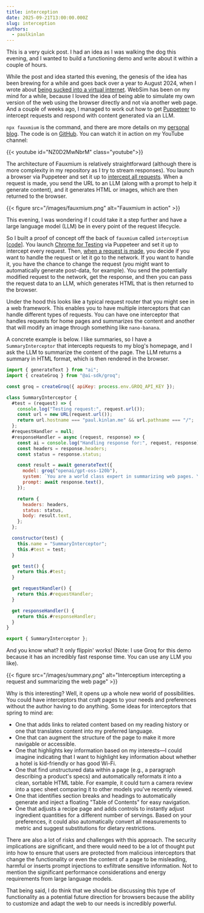```yaml
---
title: interception
date: 2025-09-21T13:00:00.000Z
slug: interception
authors:
  - paulkinlan
---
```


This is a very quick post. I had an idea as I was walking the dog this evening, and I wanted to build a functioning demo and write about it within a couple of hours.

While the post and idea started this evening, the genesis of the idea has been brewing for a while and goes back over a year to August 2024, when I wrote about [being sucked into a virtual internet](https://paul.kinlan.me/fictitious-web/). WebSim has been on my mind for a while, because I loved the idea of being able to simulate my own version of the web using the browser directly and not via another web page. And a couple of weeks ago, I managed to work out how to get [Puppeteer](https://pptr.dev/) to intercept requests and respond with content generated via an LLM.

`npx fauxmium` is the command, and there are more details on my [personal blog](https://paul.kinlan.me/projects/fauxmium/). The code is on [GitHub](https://github.com/paulkinlan/fauxmium). You can watch it in action on my YouTube channel:

{{< youtube id="NZ0D2MwNbrM" class="youtube">}}

The architecture of Fauxmium is relatively straightforward (although there is more complexity in my repository as I try to stream responses). You launch a browser via Puppeteer and set it up to [intercept all requests](https://pptr.dev/guides/network-interception). When a request is made, you send the URL to an LLM (along with a prompt to help it generate content), and it generates HTML or images, which are then returned to the browser.

{{< figure src="/images/fauxmium.png" alt="Fauxmium in action" >}}

This evening, I was wondering if I could take it a step further and have a large language model (LLM) be in every point of the request lifecycle.

So I built a proof of concept off the back of `fauxmium` called `interceptium` [[code](https://github.com/paulkinlan/interceptium)]. You launch [Chrome for Testing](https://developer.chrome.com/blog/chrome-for-testing) via Puppeteer and set it up to intercept every request. Then, [when a request is made](https://github.com/PaulKinlan/interceptium/blob/e0389616f2b087033054b4f60e47de2d2cb739af/browser.js#L67), you decide if you want to handle the request or let it go to the network. If you want to handle it, you have the chance to change the request (you might want to automatically generate post-data, for example). You send the potentially modified request to the network, get the response, and then you can pass the request data to an LLM, which generates HTML that is then returned to the browser.

Under the hood this looks like a typical request router that you might see in a web framework. This enables you to have multiple interceptors that can handle different types of requests. You can have one interceptor that handles requests for home pages and summarizes the content and another that will modify an image through something like `nano-banana`.

A concrete example is below. I like summaries, so I have a `SummaryInterceptor` that intercepts requests to my blog's homepage, and I ask the LLM to summarize the content of the page. The LLM returns a summary in HTML format, which is then rendered in the browser.

```JavaScript
import { generateText } from "ai";
import { createGroq } from "@ai-sdk/groq";

const groq = createGroq({ apiKey: process.env.GROQ_API_KEY });

class SummaryInterceptor {
  #test = (request) => {
    console.log("Testing request:", request.url());
    const url = new URL(request.url());
    return url.hostname === "paul.kinlan.me" && url.pathname === "/";
  };
  #requestHandler = null;
  #responseHandler = async (request, response) => {
    const ai = console.log("Handling response for:", request, response);
    const headers = response.headers;
    const status = response.status;

    const result = await generateText({
      model: groq("openai/gpt-oss-120b"),
      system: `You are a world class expert in summarizing web pages. You take the content of a web page and distill it down to the most important points. You return the summary in markdown format. You return HTML only.`,
      prompt: await response.text(),
    });

    return {
      headers: headers,
      status: status,
      body: result.text,
    };
  };

  constructor(test) {
    this.name = "SummaryInterceptor";
    this.#test = test;
  }

  get test() {
    return this.#test;
  }

  get requestHandler() {
    return this.#requestHandler;
  }

  get responseHandler() {
    return this.#responseHandler;
  }
}

export { SummaryInterceptor };
```

And you know what? It only flippin' works! (Note: I use Groq for this demo because it has an incredibly fast response time. You can use any LLM you like).

{{< figure src="/images/summary.png" alt="Interceptium intercepting a request and summarizing the web page" >}}

Why is this interesting? Well, it opens up a whole new world of possibilities. You could have interceptors that craft pages to your needs and preferences without the author having to do anything. Some ideas for interceptors that spring to mind are:

- One that adds links to related content based on my reading history or one that translates content into my preferred language.
- One that can augment the structure of the page to make it more navigable or accessible.
- One that highlights key information based on my interests—I could imagine indicating that I want to highlight key information about whether a hotel is kid-friendly or has good Wi-Fi.
- One that find unstructured data within a page (e.g., a paragraph describing a product's specs) and automatically reformats it into a clean, sortable HTML table. For example, it could turn a camera review into a spec sheet comparing it to other models you've recently viewed.
- One that identifies section breaks and headings to automatically generate and inject a floating "Table of Contents" for easy navigation.
- One that adjusts a recipe page and adds controls to instantly adjust ingredient quantities for a different number of servings. Based on your preferences, it could also automatically convert all measurements to metric and suggest substitutions for dietary restrictions.

There are also a lot of risks and challenges with this approach. The security implications are significant, and there would need to be a lot of thought put into how to ensure that users are protected from malicious interceptors that change the functionality or even the content of a page to be misleading, harmful or inserts prompt injections to exfiltrate sensitive information. Not to mention the significant performance considerations and energy requirements from large language models.

That being said, I do think that we should be discussing this type of functionality as a potential future direction for browsers because the ability to customize and adapt the web to our needs is incredibly powerful.

